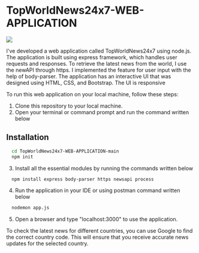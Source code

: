 # TopWorldNews24x7-WEB-APPLICATION


<img src="demo.gif">


I've developed a web application called TopWorldNews24x7 using node.js. The application is built using express framework, which handles user requests and responses. To retrieve the latest news from the world, I use the newAPI through https. I implemented the feature for user input with the help of body-parser. The application has an interactive UI that was designed using HTML, CSS, and Bootstrap. The UI is responsive

To run this web application on your local machine, follow these steps:
1. Clone this repository to your local machine.
2. Open your terminal or command prompt and run the command written below
## Installation



```bash
  cd TopWorldNews24x7-WEB-APPLICATION-main
  npm init
```
3. Install all the essential modules by running the commands written below
```bash
  npm install express body-parser https newsapi process
```
4. Run the application in your IDE or using postman command written below
```bash
  nodemon app.js
```
5. Open a browser and type "localhost:3000" to use the application.

To check the latest news for different countries, you can use Google to find the correct country code. This will ensure that you receive accurate news updates for the selected country.
